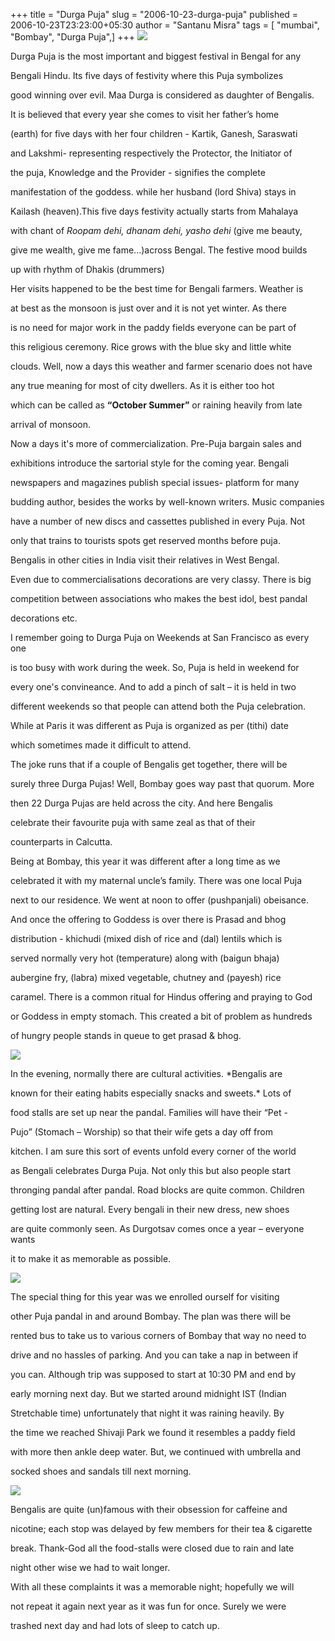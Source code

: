 +++
title = "Durga Puja"
slug = "2006-10-23-durga-puja"
published = 2006-10-23T23:23:00+05:30
author = "Santanu Misra"
tags = [ "mumbai", "Bombay", "Durga Puja",]
+++
[![](../images/thumbnails/2006-10-23-durga-puja-durga.jpg)](../images/2006-10-23-durga-puja-durga.jpg)

Durga Puja is the most important and biggest festival in Bengal for any
Bengali Hindu. Its five days of festivity where this Puja symbolizes
good winning over evil. Maa Durga is considered as daughter of Bengalis.
It is believed that every year she comes to visit her father’s home
(earth) for five days with her four children - Kartik, Ganesh, Saraswati
and Lakshmi- representing respectively the Protector, the Initiator of
the puja, Knowledge and the Provider - signifies the complete
manifestation of the goddess. while her husband (lord Shiva) stays in
Kailash (heaven).This five days festivity actually starts from Mahalaya
with chant of *Roopam dehi, dhanam dehi, yasho dehi* (give me beauty,
give me wealth, give me fame...)across Bengal. The festive mood builds
up with rhythm of Dhakis (drummers)

  
Her visits happened to be the best time for Bengali farmers. Weather is
at best as the monsoon is just over and it is not yet winter. As there
is no need for major work in the paddy fields everyone can be part of
this religious ceremony. Rice grows with the blue sky and little white
clouds. Well, now a days this weather and farmer scenario does not have
any true meaning for most of city dwellers. As it is either too hot
which can be called as **“October Summer”** or raining heavily from late
arrival of monsoon.

  
Now a days it's more of commercialization. Pre-Puja bargain sales and
exhibitions introduce the sartorial style for the coming year. Bengali
newspapers and magazines publish special issues- platform for many
budding author, besides the works by well-known writers. Music companies
have a number of new discs and cassettes published in every Puja. Not
only that trains to tourists spots get reserved months before puja.
Bengalis in other cities in India visit their relatives in West Bengal.
Even due to commercialisations decorations are very classy. There is big
competition between associations who makes the best idol, best pandal
decorations etc.

  
I remember going to Durga Puja on Weekends at San Francisco as every one
is too busy with work during the week. So, Puja is held in weekend for
every one's convineance. And to add a pinch of salt – it is held in two
different weekends so that people can attend both the Puja celebration.
While at Paris it was different as Puja is organized as per (tithi) date
which sometimes made it difficult to attend.

  
The joke runs that if a couple of Bengalis get together, there will be
surely three Durga Pujas! Well, Bombay goes way past that quorum. More
then 22 Durga Pujas are held across the city. And here Bengalis
celebrate their favourite puja with same zeal as that of their
counterparts in Calcutta.

  
Being at Bombay, this year it was different after a long time as we
celebrated it with my maternal uncle’s family. There was one local Puja
next to our residence. We went at noon to offer (pushpanjali) obeisance.
And once the offering to Goddess is over there is Prasad and bhog
distribution - khichudi (mixed dish of rice and (dal) lentils which is
served normally very hot (temperature) along with (baigun bhaja)
aubergine fry, (labra) mixed vegetable, chutney and (payesh) rice
caramel. There is a common ritual for Hindus offering and praying to God
or Goddess in empty stomach. This created a bit of problem as hundreds
of hungry people stands in queue to get prasad & bhog.

  

  

[![](../images/thumbnails/2006-10-23-durga-puja-pet-pujo.jpg)](../images/2006-10-23-durga-puja-pet-pujo.jpg)

In the evening, normally there are cultural activities. *Bengalis are
known for their eating habits especially snacks and sweets.* Lots of
food stalls are set up near the pandal. Families will have their “Pet -
Pujo” (Stomach – Worship) so that their wife gets a day off from
kitchen. I am sure this sort of events unfold every corner of the world
as Bengali celebrates Durga Puja. Not only this but also people start
thronging pandal after pandal. Road blocks are quite common. Children
getting lost are natural. Every bengali in their new dress, new shoes
are quite commonly seen. As Durgotsav comes once a year – everyone wants
it to make it as memorable as possible.

  

  

[![](../images/thumbnails/2006-10-23-durga-puja-bus-durga.jpg)](../images/2006-10-23-durga-puja-bus-durga.jpg)

  
The special thing for this year was we enrolled ourself for visiting
other Puja pandal in and around Bombay. The plan was there will be
rented bus to take us to various corners of Bombay that way no need to
drive and no hassles of parking. And you can take a nap in between if
you can. Although trip was supposed to start at 10:30 PM and end by
early morning next day. But we started around midnight IST (Indian
Stretchable time) unfortunately that night it was raining heavily. By
the time we reached Shivaji Park we found it resembles a paddy field
with more then ankle deep water. But, we continued with umbrella and
socked shoes and sandals till next morning.

  

  

[![](../images/thumbnails/2006-10-23-durga-puja-tea-time.jpg)](../images/2006-10-23-durga-puja-tea-time.jpg)

Bengalis are quite (un)famous with their obsession for caffeine and
nicotine; each stop was delayed by few members for their tea & cigarette
break. Thank-God all the food-stalls were closed due to rain and late
night other wise we had to wait longer.

  
With all these complaints it was a memorable night; hopefully we will
not repeat it again next year as it was fun for once. Surely we were
trashed next day and had lots of sleep to catch up.

